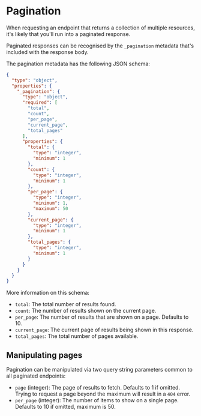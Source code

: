 # Pagination

When requesting an endpoint that returns a collection of multiple resources, it's likely that you'll run into a paginated response.

Paginated responses can be recognised by the `_pagination` metadata that's included with the response body.

The pagination metadata has the following JSON schema:

```json json_schema
{
  "type": "object",
  "properties": {
    "_pagination": {
      "type": "object",
      "required": [
        "total",
        "count",
        "per_page",
        "current_page",
        "total_pages"
      ],
      "properties": {
        "total": {
          "type": "integer",
          "minimum": 1
        },
        "count": {
          "type": "integer",
          "minimum": 1
        },
        "per_page": {
          "type": "integer",
          "minimum": 1,
          "maximum": 50
        },
        "current_page": {
          "type": "integer",
          "minimum": 1
        },
        "total_pages": {
          "type": "integer",
          "minimum": 1
        }
      }
    }
  }
}
```

More information on this schema:

- `total`: The total number of results found.
- `count`: The number of results shown on the current page.
- `per_page`: The number of results that are shown on a page. Defaults to 10.
- `current_page`: The current page of results being shown in this response.
- `total_pages`: The total number of pages available.



## Manipulating pages

Pagination can be manipulated via two query string parameters common to all paginated endpoints:

- `page` (integer): The page of results to fetch. Defaults to 1 if omitted. Trying to request a page beyond the maximum will result in a `404` error.
- `per_page` (integer): The number of items to show on a single page. Defaults to 10 if omitted, maximum is 50.

